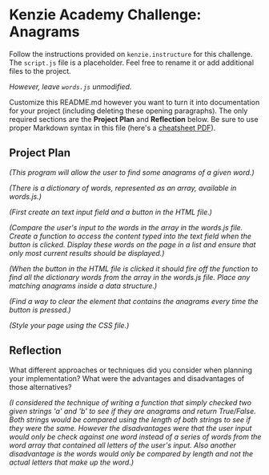 # Kenzie Academy Challenge: Anagrams 

Follow the instructions provided on `kenzie.instructure` for this challenge. The `script.js` file is a placeholder. Feel free to rename it or add additional files to the project.

*However, leave `words.js` unmodified.*

Customize this README.md however you want to turn it into documentation for your project (including deleting these opening paragraphs). The only required sections are the **Project Plan** and **Reflection** below. Be sure to use proper Markdown syntax in this file (here's a [cheatsheet PDF](https://guides.github.com/pdfs/markdown-cheatsheet-online.pdf)).

## Project Plan

_(This program will allow the user to find some anagrams of a given word.)_

_(There is a dictionary of words, represented as an array, available in words.js.)_

_(First create an text input field and a button in the HTML file.)_

_(Compare the user's input to the words in the array in the words.js file. Create a function to access the content typed into the text field when the button is clicked. Display these words on the page in a list and ensure that only most current results should be displayed.)_ 

_(When the button in the HTML file is clicked it should fire off the function to find all the dictionary words from the array in the words.js file. Place any matching anagrams inside a data structure.)_

_(Find a way to clear the element that contains the anagrams every time the button is pressed.)_

_(Style your page using the CSS file.)_



## Reflection

What different approaches or techniques did you consider when planning your implementation? What were the advantages and disadvantages of those alternatives?

_(I considered the technique of writing a function that simply checked two given strings 'a' and 'b' to see if they are anagrams and return True/False. Both strings would be compared using the length of both strings to see if they were the same. However the disadvantages were that the user input would only be check against one word instead of a series of words from the word array that contained all letters of the user's input. Also another disadvantage is the words would only be compared by length and not the actual letters that make up the word.)_
